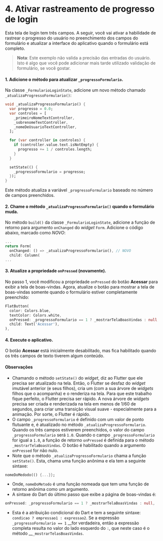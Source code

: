 # 4. Ativar rastreamento de progresso de login

Esta tela de login tem três campos. A seguir, você vai ativar a habilidade de rastrear o progresso do usuário no preenchimento dos campos do formulário e atualizar a interface do aplicativo quando o formulário está completo.

> **Nota**: Este exemplo não valida a precisão das entradas do usuário. Isto é algo que você pode adicionar mais tarde utilizado validação de formulário, se você gostar.

#### 1. Adicione o método para atualizar `_progressoFormulario`.

Na classe `_FormularioLoginState`, adicione um novo método chamado _`_`_`atualizaProgressoFormulario()`:

```dart
void _atualizaProgressoFormulario() {
  var progresso = 0.0;
  var controles = [
    _primeiroNomeTextController,
    _sobrenomeTextController,
    _nomeDeUsuarioTextController,
  ];

  for (var controller in controles) {
    if (controller.value.text.isNotEmpty) {
      progresso += 1 / controles.length;
    }
  }

  setState(() {
    _progressoFormulario = progresso;
  });
}
```

Este método atualiza a variável `_progressoFormulario` baseado no número de campos preenchidos.

#### 2. Chame o método `_atualizaProgressoFormulario()` quando o formulário muda.

No método `build()` da classe `_FormularioLoginState`, adicione a função de retorno para argumento `onChanged` do _widget_ `Form`. Adicione o código abaixo, marcado como _NOVO_:

```dart
...
return Form(
  onChanged: () => _atualizaProgressoFormulario(), // NOVO
  child: Column(
...
```

#### 3. Atualize a propriedade `onPressed` \(novamente\).

No passo 1, você modificou a propriedade `onPressed` do botão **Acessar** para exibir a tela de boas-vindas. Agora, atualize o botão para mostrar a tela de boas-vindas somente quando o formulário estiver completamente preenchido:

```dart
FlatButton(
  color: Colors.blue,
  textColor: Colors.white,
  onPressed: _progressoFormulario == 1 ? _mostrarTelaBoasVindas : null, // ATUALIZADO
  child: Text('Acessar'),
),
```

#### 4. Execute o aplicativo.

O botão **Acessar** está inicialmente desabilitado, mas fica habilitado quando os três campos de texto tiverem algum conteúdo.

#### Observações

* Chamando o método `setState()` do _widget_, diz ao Flutter que ele precisa ser atualizado na tela. Então, o Flutter se desfaz do _widget_ imutável anterior \(e seus filhos\), cria um \(com a sua árvore de _widgets_ filhos que o acompanha\) e o renderiza na tela. Para que este trabalho fique perfeito, o Flutter precisa ser rápido. A nova árvore de _widgets_ precisa ser criada e renderizada na tela em menos de 1/60 de segundos, para criar uma transição visual suave - especialmente para a animação. Por sorte, o Flutter é rápido.
* O campo `_progressoFormulario` é definido com um valor de ponto flutuante e, é atualizado no método `_atualizaProgressoFormulario`. Quando os três campos estiverem preenchidos, o valor do campo `_progressoFormulario` será `1.0`. Quando o campo `_progressoFormulario` for igual a `1.0`, a função de retorno `onPressed` é definida para o método `_mostrarTelaBoasVindas`. O botão é habilitado quando a argumento `onPressed` for não nulo.
* Note que o método `_atualizaProgressoFormulario` chama a função `setState()`. Esta, chama uma função anônima e ela tem a seguinte sintaxe:

```dart
nomeDoMedodo(() {...}};
```

* Onde, `nomeDoMetodo` é uma função nomeada que tem uma função de retorno anônima como um argumento.
* A sintaxe do Dart do último passo que exibe a página de boas-vindas é:

```dart
onPressed: _progressoFormulario == 1 ? _mostrarTelaBoasVindas : null,
```

* Esta é a atribuição condicional do Dart e tem a seguinte sintaxe: `condicao ? empressao1 : expressao2`. Se a expressão `_progressoFormulario == 1` __for verdadeira, então a expressão completa resulta no valor do lado esquerdo do `:`, que neste caso é o método __`_mostrarTelasBoasVindas`.

